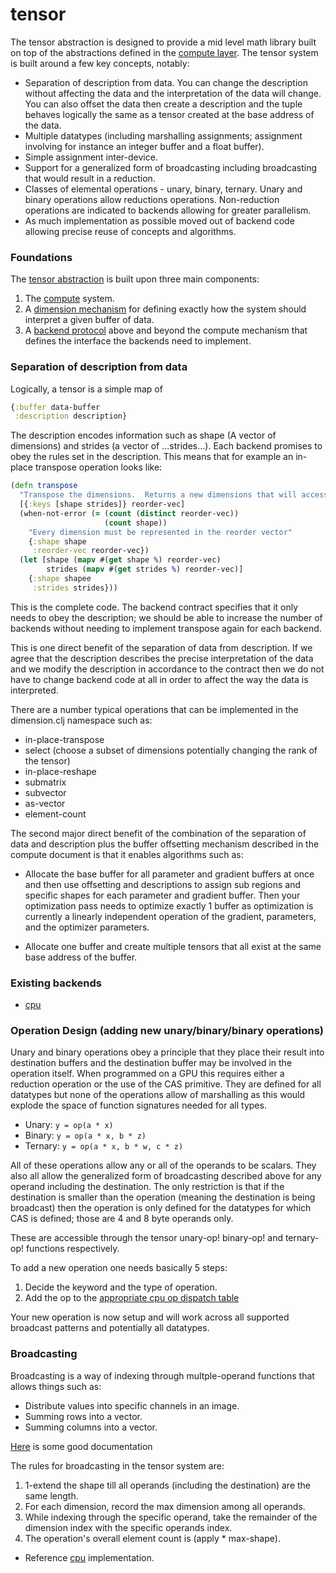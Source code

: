 # tensor

The tensor abstraction is designed to provide a mid level math library built on top of the abstractions
defined in the [compute layer](../README.md).  The tensor system is built around a few key concepts, notably:
*  Separation of description from data.  You can change the description without affecting the data and the
interpretation of the data will change.  You can also offset the data then create a description and the tuple behaves
logically the same as a tensor created at the base address of the data.
*  Multiple datatypes (including marshalling assignments; assignment involving for instance an integer buffer and a float buffer).
*  Simple assignment inter-device.
*  Support for a generalized form of broadcasting including broadcasting that would result in a reduction.
*  Classes of elemental operations - unary, binary, ternary.  Unary and binary operations allow reductions operations.  Non-reduction operations are indicated to backends allowing for greater parallelism.
*  As much implementation as possible moved out of backend code allowing precise reuse of concepts and algorithms.


### Foundations
The [tensor abstraction](../src/tech/tensor.clj) is built upon three main components:
1.  The [compute](../README.md) system.
2.  A [dimension mechanism](../src/tech/tensor/dimensions.clj) for defining exactly how the system should interpret a given buffer of data.
3.  A [backend protocol](../src/tech/tensor/math.clj) above and beyond the compute mechanism that defines the interface the backends need to implement.



### Separation of description from data

Logically, a tensor is a simple map of
```clojure
{:buffer data-buffer
 :description description}
```

The description encodes information such as shape (A vector of dimensions) and strides (a vector of ...strides...).  Each backend promises to obey the
rules set in the description.  This means that for example an in-place transpose operation looks like:
```clojure
(defn transpose
  "Transpose the dimensions.  Returns a new dimensions that will access memory in a transposed order."
  [{:keys [shape strides]} reorder-vec]
  (when-not-error (= (count (distinct reorder-vec))
                     (count shape))
    "Every dimension must be represented in the reorder vector"
    {:shape shape
     :reorder-vec reorder-vec})
  (let [shape (mapv #(get shape %) reorder-vec)
        strides (mapv #(get strides %) reorder-vec)]
    {:shape shapee
     :strides strides}))
```

This is the complete code.  The backend contract specifies that it
only needs to obey the description; we should be able to increase the
number of backends without needing to implement transpose again for
each backend.


This is one direct benefit of the separation of data from description.
If we agree that the description describes the precise interpretation
of the data and we modify the description in accordance to the
contract then we do not have to change backend code at all in order to
affect the way the data is interpreted.


There are a number typical operations that can be implemented in the dimension.clj namespace such as:

* in-place-transpose
* select (choose a subset of dimensions potentially changing the rank of the tensor)
* in-place-reshape
* submatrix
* subvector
* as-vector
* element-count


The second major direct benefit of the combination of the separation
of data and description plus the buffer offsetting mechanism described
in the compute document is that it enables algorithms such as:

*  Allocate the base buffer for all parameter and gradient buffers at once and then
   use offsetting and descriptions to assign sub regions and specific
   shapes for each parameter and gradient buffer.  Then your optimization pass needs
   to optimize exactly 1 buffer as optimization is currently a
   linearly independent operation of the gradient, parameters, and the
   optimizer parameters.

*  Allocate one buffer and create multiple tensors that all exist at
   the same base address of the buffer.



### Existing backends
* [cpu](../src/tech/compute/cpu/tensor_math.clj)


### Operation Design (adding new unary/binary/binary operations)

Unary and binary operations obey a principle that they place their
result into destination buffers and the destination buffer may be
involved in the operation itself.  When programmed on a GPU this
requires either a reduction operation or the use of the CAS primitive.
They are defined for all datatypes but none of the operations allow of
marshalling as this would explode the space of function signatures
needed for all types.

* Unary:  `y = op(a * x)`
* Binary: `y = op(a * x, b * z)`
* Ternary: `y = op(a * x, b * w, c * z)`


All of these operations allow any or all of the operands to be
scalars.  They also all allow the generalized form of broadcasting
described above for any operand including the destination.  The only
restriction is that if the destination is smaller than the operation
(meaning the destination is being broadcast) then the operation is
only defined for the datatypes for which CAS is defined; those are 4
and 8 byte operands only.


These are accessible through the tensor unary-op! binary-op! and ternary-op! functions
respectively.


To add a new operation one needs basically 5 steps:
1.  Decide the keyword and the type of operation.
2.  Add the op to the [appropriate cpu op dispatch table](../src/tech/compute/cpu/tensor_math/)


Your new operation is now setup and will work across all supported broadcast patterns and potentially all datatypes.


### Broadcasting

Broadcasting is a way of indexing through multple-operand functions that allows things such as:
*  Distribute values into specific channels in an image.
*  Summing rows into a vector.
*  Summing columns into a vector.

[Here](https://docs.scipy.org/doc/numpy-1.13.0/user/basics.broadcasting.html) is some good documentation

The rules for broadcasting in the tensor system are:

1. 1-extend the shape till all operands (including the destination) are the same length.
2. For each dimension, record the max dimension among all operands.
3. While indexing through the specific operand, take the remainder of the dimension index with the specific operands index.
4. The operation's overall element count is (apply * max-shape).

* Reference [cpu](../src/tech/compute/tensor/dimensions.clj#L146) implementation.

